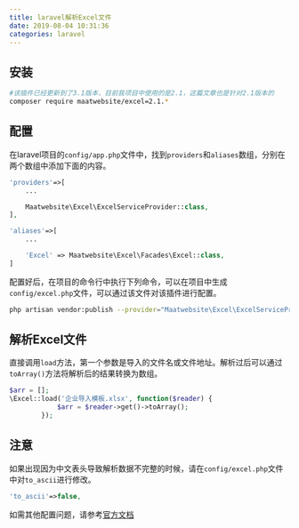 ```yaml
---
title: laravel解析Excel文件
date: 2019-08-04 10:31:36
categories: laravel
---
```


## 安装

```bash
#该插件已经更新到了3.1版本，目前我项目中使用的是2.1，这篇文章也是针对2.1版本的
composer require maatwebsite/excel=2.1.*
```

## 配置

在laravel项目的`config/app.php`文件中，找到`providers`和`aliases`数组，分别在两个数组中添加下面的内容。

```php
'providers'=>[
    ...

    Maatwebsite\Excel\ExcelServiceProvider::class,
],

'aliases'=>[
    ...

    'Excel' => Maatwebsite\Excel\Facades\Excel::class,
]
```

配置好后，在项目的命令行中执行下列命令，可以在项目中生成`config/excel.php`文件，可以通过该文件对该插件进行配置。

```bash
php artisan vendor:publish --provider="Maatwebsite\Excel\ExcelServiceProvider"
```

## 解析Excel文件

直接调用`load`方法，第一个参数是导入的文件名或文件地址。解析过后可以通过`toArray()`方法将解析后的结果转换为数组。

```php
$arr = [];
\Excel::load('企业导入模板.xlsx', function($reader) {
            $arr = $reader->get()->toArray();
        });
```

## 注意
如果出现因为中文表头导致解析数据不完整的时候，请在`config/excel.php`文件中对`to_ascii`进行修改。

```php
'to_ascii'=>false,
```

如需其他配置问题，请参考[官方文档](https://laravel-excel.com/ "官方文档")